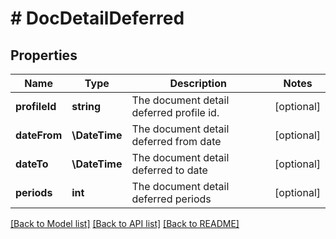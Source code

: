 # # DocDetailDeferred

## Properties

Name | Type | Description | Notes
------------ | ------------- | ------------- | -------------
**profileId** | **string** | The document detail deferred profile id. | [optional]
**dateFrom** | **\DateTime** | The document detail deferred from date | [optional]
**dateTo** | **\DateTime** | The document detail deferred to date | [optional]
**periods** | **int** | The document detail deferred periods | [optional]

[[Back to Model list]](../../README.md#models) [[Back to API list]](../../README.md#endpoints) [[Back to README]](../../README.md)
